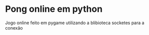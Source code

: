 # Pong online em python


 Jogo online feito em pygame utilizando a blibioteca socketes para a conexão 
